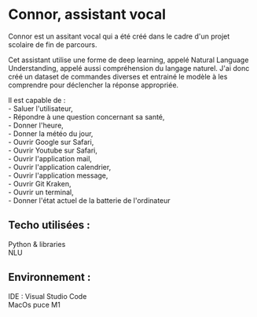 # Connor, assistant vocal 

Connor est un assitant vocal qui a été créé dans le cadre d'un projet scolaire de fin de parcours.

Cet assistant utilise une forme de deep learning, appelé Natural Language Understanding, appelé aussi compréhension du langage naturel. J'ai donc créé un dataset de commandes diverses et entrainé le modèle à les comprendre pour déclencher la réponse appropriée.

Il est capable de :<br/>
    - Saluer l'utilisateur,<br/> 
    - Répondre à une question concernant sa santé,<br/>
    - Donner l'heure,<br/>
    - Donner la météo du jour,<br/>
    - Ouvrir Google sur Safari,<br/>
    - Ouvrir Youtube sur Safari,<br/>
    - Ouvrir l'application mail,<br/>
    - Ouvrir l'application calendrier,<br/>
    - Ouvrir l'application message,<br/>
    - Ouvrir Git Kraken,<br/>
    - Ouvrir un terminal,<br/>
    - Donner l'état actuel de la batterie de l'ordinateur<br/>


## Techo utilisées : 
Python & libraries<br/>
NLU 

## Environnement : 
IDE : Visual Studio Code<br/>
MacOs puce M1

